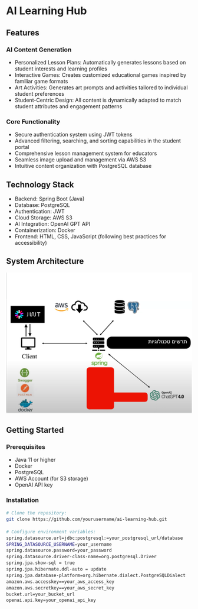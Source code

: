 # AI Learning Hub

## Features

### AI Content Generation
- Personalized Lesson Plans: Automatically generates lessons based on student interests and learning profiles
- Interactive Games: Creates customized educational games inspired by familiar game formats
- Art Activities: Generates art prompts and activities tailored to individual student preferences
- Student-Centric Design: All content is dynamically adapted to match student attributes and engagement patterns

### Core Functionality
- Secure authentication system using JWT tokens
- Advanced filtering, searching, and sorting capabilities in the student portal
- Comprehensive lesson management system for educators
- Seamless image upload and management via AWS S3
- Intuitive content organization with PostgreSQL database

## Technology Stack
- Backend: Spring Boot (Java)
- Database: PostgreSQL
- Authentication: JWT
- Cloud Storage: AWS S3
- AI Integration: OpenAI GPT API
- Containerization: Docker
- Frontend: HTML, CSS, JavaScript (following best practices for accessibility)

## System Architecture
![System Architecture](architecture-diagram.png)

## Getting Started

### Prerequisites
- Java 11 or higher
- Docker
- PostgreSQL
- AWS Account (for S3 storage)
- OpenAI API key

### Installation
```bash
# Clone the repository:
git clone https://github.com/yourusername/ai-learning-hub.git

# Configure environment variables:
spring.datasource.url=jdbc:postgresql:=your_postgresql_url/database
SPRING_DATASOURCE_USERNAME=your_username
spring.datasource.password=your_password
spring.datasource.driver-class-name=org.postgresql.Driver
spring.jpa.show-sql = true
spring.jpa.hibernate.ddl-auto = update
spring.jpa.database-platform=org.hibernate.dialect.PostgreSQLDialect
amazon.aws.accesskey==your_aws_access_key
amazon.aws.secretkey==your_aws_secret_key
bucket.url=your_bucket_url
openai.api.key=your_openai_api_key
